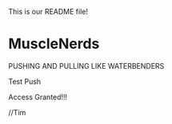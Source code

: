 This is our README file!


# MuscleNerds

PUSHING AND PULLING LIKE WATERBENDERS

Test Push

Access Granted!!!


//Tim